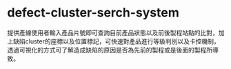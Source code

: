 # defect-cluster-serch-system
提供產線使用者輸入產品片號即可查詢目前產品狀態以及前後製程站點的比對，加上缺陷cluster的座標以及位置標記，可快速對產品進行等級判別以及卡控機制，透過可視化的方式可了解造成缺陷的原因是否為先前的製程或是後面的製程所導致。
